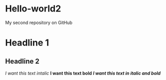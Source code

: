 # Hello-world2
My second repository on GitHub
#  Headline 1
## Headline 2
*I want this text intalic*
**I want this text bold**
_**I want this text in italic and bold**_
